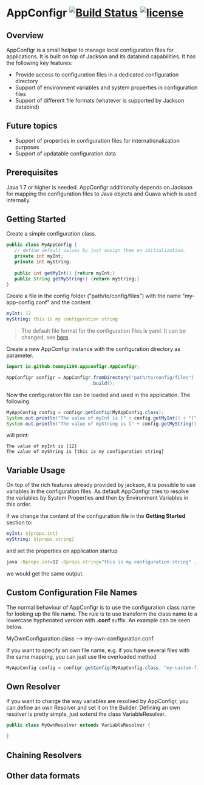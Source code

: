 # AppConfigr  [![Build Status](https://travis-ci.org/Tommy1199/AppConfigr.svg?branch=master)](https://travis-ci.org/Tommy1199/AppConfigr) [![license](https://img.shields.io/github/license/mashape/apistatus.svg?maxAge=2592000)](https://raw.githubusercontent.com/tommy1199/appconfigr/master/LICENSE)

## Overview

AppConfigr is a small helper to manage local configuration files for applications. It is built on top of Jackson and 
its databind capabilities. It has the following key features:

- Provide access to configuration files in a dedicated configuration directory
- Support of environment variables and system properties in configuration files
- Support of different file formats (whatever is supported by Jackson databind)

## Future topics
- Support of properties in configuration files for internationalization purposes
- Support of updatable configuration data

## Prerequisites

Java 1.7 or higher is needed. AppConfigr additionally depends on Jackson for mapping the configuration files to Java 
objects and Guava which is used internally.

## Getting Started

Create a simple configuration class.

```java
public class MyAppConfig {
   // define default values by just assign them on initialization.
   private int myInt;
   private int myString;
   
   public int getMyInt() {return myInt;}
   public String getMyString() {return myString;}
}
```

Create a file in the config folder ("path/to/config/files") with the name "my-app-config.conf" and the content

```yaml
myInt: 12
myString: this is my configuration string
```

> The default file format for the configuration files is yaml. It can be changed, see [here](#dataformats)


Create a new AppConfigr instance with the configuration directory as parameter.

```java
import io.github.tommy1199.appconfigr.AppConfigr;

AppConfigr configr = AppConfigr.fromDirectory("path/to/config/files")
                               .build();
```

Now the configuration file can be loaded and used in the application. The following

```java
MyAppConfig config = configr.getConfig(MyAppConfig.class);
System.out.println("The value of myInt is [" + config.getMyInt() + "]");
System.out.println("The value of myString is [" + config.getMyString() + "]");
```

will print:

```
The value of myInt is [12]
The value of myString is [this is my configuration string]
```

## Variable Usage

On top of the rich features already provided by jackson, it is possible to use variables in the configuration files. 
As default AppConfigr tries to resolve the variables by System Properties and then by Environment Variables in this 
order.

If we change the content of the configuration file in the **Getting Started** section to:

```yaml
myInt: ${props.int}
myString: ${props.string}
```

and set the properties on application startup

```bash
java -Dprops.int=12 -Dprops.string="this is my configuration string" ...
```

we would get the same output.

## Custom Configuration File Names

The normal behaviour of AppConfigr is to use the configuration class name for looking up the file name. The rule is 
to use transform the class name to a lowercase hyphenated version with **.conf** suffix. An example can be seen below.

MyOwnConfiguration.class --> my-own-configuration.conf
 
If you want to specify an own file name, e.g. if you have several files with the same mapping, you can just use the 
overloaded method

```java
MyAppConfig config = configr.getConfig(MyAppConfig.class, "my-custom-filename.conf");
```

## Own Resolver
If you want to change the way variables are resolved by AppConfigr, you can define an own Resolver and set it on the 
Builder. Defining an own resolver is pretty simple, just extend the class VariableResolver.

```java
public class MyOwnResolver extends VariableResolver {

}
```

## Chaining Resolvers

## Other data formats<a name="dataformats"></a>